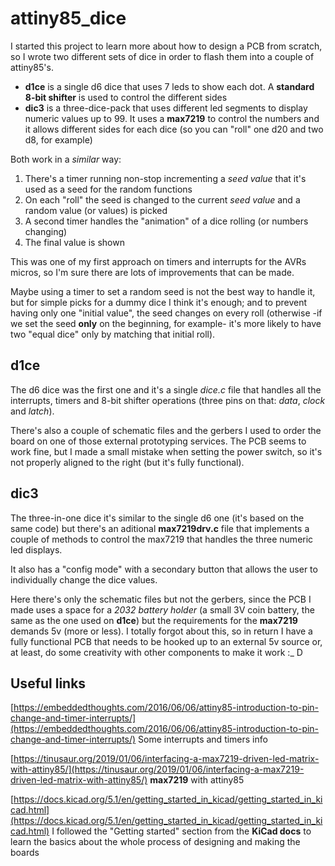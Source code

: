 # attiny85_dice

I started this project to learn more about how to design a PCB from scratch, so I wrote two different sets of dice in order to flash them into a couple of attiny85's.

- **d1ce** is a single d6 dice that uses 7 leds to show each dot. A **standard 8-bit shifter** is used to control the different sides
- **dic3** is a three-dice-pack that uses different led segments to display numeric values up to 99. It uses a **max7219** to control the numbers and it allows different sides for each dice (so you can "roll" one d20 and two d8, for example)

Both work in a *similar* way:

1. There's a timer running non-stop incrementing a *seed value* that it's used as a seed for the random functions
2. On each "roll" the seed is changed to the current *seed value* and a random value (or values) is picked
3. A second timer handles the "animation" of a dice rolling (or numbers changing)
4. The final value is shown

This was one of my first approach on timers and interrupts for the AVRs micros, so I'm sure there are lots of improvements that can be made.

Maybe using a timer to set a random seed is not the best way to handle it, but for simple picks for a dummy dice I think it's enough; and to prevent having only one "initial value", the seed changes on every roll (otherwise -if we set the seed **only** on the beginning, for example- it's more likely to have two "equal dice" only by matching that initial roll).

## d1ce
The d6 dice was the first one and it's a single *dice.c* file that handles all the interrupts, timers and 8-bit shifter operations (three pins on that: *data*, *clock* and *latch*).

There's also a couple of schematic files and the gerbers I used to order the board on one of those external prototyping services. The PCB seems to work fine, but I made a small mistake when setting the power switch, so it's not properly aligned to the right (but it's fully functional).

## dic3
The three-in-one dice it's similar to the single d6 one (it's based on the same code) but there's an aditional **max7219drv.c** file that implements a couple of methods to control the max7219 that handles the three numeric led displays.

It also has a "config mode" with a secondary button that allows the user to individually change the dice values.

Here there's only the schematic files but not the gerbers, since the PCB I made uses a space for a *2032 battery holder* (a small 3V coin battery, the same as the one used on **d1ce**) but the requirements for the **max7219** demands 5v (more or less). I totally forgot about this, so in return I have a fully functional PCB that needs to be hooked up to an external 5v source or, at least, do some creativity with other components to make it work :_ D

## Useful links
[https://embeddedthoughts.com/2016/06/06/attiny85-introduction-to-pin-change-and-timer-interrupts/](https://embeddedthoughts.com/2016/06/06/attiny85-introduction-to-pin-change-and-timer-interrupts/) Some interrupts and timers info

[https://tinusaur.org/2019/01/06/interfacing-a-max7219-driven-led-matrix-with-attiny85/](https://tinusaur.org/2019/01/06/interfacing-a-max7219-driven-led-matrix-with-attiny85/) **max7219** with attiny85

[https://docs.kicad.org/5.1/en/getting_started_in_kicad/getting_started_in_kicad.html](https://docs.kicad.org/5.1/en/getting_started_in_kicad/getting_started_in_kicad.html) I followed the "Getting started" section from the **KiCad docs** to learn the basics about the whole process of designing and making the boards

